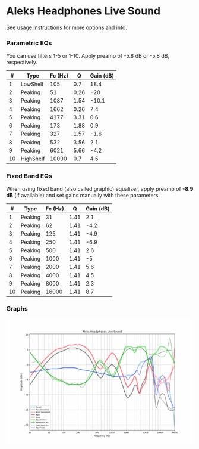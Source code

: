 # Aleks Headphones Live Sound
See [usage instructions](https://github.com/jaakkopasanen/AutoEq#usage) for more options and info.

### Parametric EQs
You can use filters 1-5 or 1-10. Apply preamp of -5.8 dB or -5.8 dB, respectively.

|   # | Type      |   Fc (Hz) |    Q |   Gain (dB) |
|-----|-----------|-----------|------|-------------|
|   1 | LowShelf  |       105 | 0.7  |        18.4 |
|   2 | Peaking   |        51 | 0.26 |       -20   |
|   3 | Peaking   |      1087 | 1.54 |       -10.1 |
|   4 | Peaking   |      1662 | 0.26 |         7.4 |
|   5 | Peaking   |      4177 | 3.31 |         0.6 |
|   6 | Peaking   |       173 | 1.88 |         0.9 |
|   7 | Peaking   |       327 | 1.57 |        -1.6 |
|   8 | Peaking   |       532 | 3.56 |         2.1 |
|   9 | Peaking   |      6021 | 5.66 |        -4.2 |
|  10 | HighShelf |     10000 | 0.7  |         4.5 |

### Fixed Band EQs
When using fixed band (also called graphic) equalizer, apply preamp of **-8.9 dB** (if available) and set gains manually with these parameters.

|   # | Type    |   Fc (Hz) |    Q |   Gain (dB) |
|-----|---------|-----------|------|-------------|
|   1 | Peaking |        31 | 1.41 |         2.1 |
|   2 | Peaking |        62 | 1.41 |        -4.2 |
|   3 | Peaking |       125 | 1.41 |        -4.9 |
|   4 | Peaking |       250 | 1.41 |        -6.9 |
|   5 | Peaking |       500 | 1.41 |         2.6 |
|   6 | Peaking |      1000 | 1.41 |        -5   |
|   7 | Peaking |      2000 | 1.41 |         5.6 |
|   8 | Peaking |      4000 | 1.41 |         4.5 |
|   9 | Peaking |      8000 | 1.41 |         2.3 |
|  10 | Peaking |     16000 | 1.41 |         8.7 |

### Graphs
![](./Aleks%20Headphones%20Live%20Sound.png)
